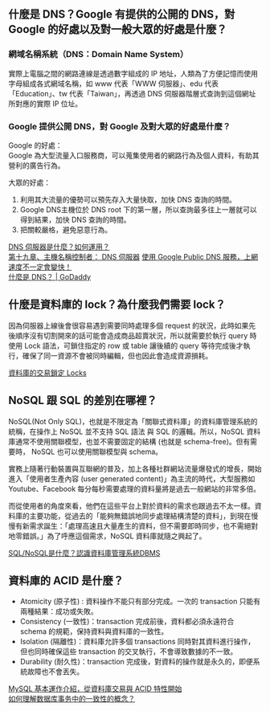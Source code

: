 ## 什麼是 DNS？Google 有提供的公開的 DNS，對 Google 的好處以及對一般大眾的好處是什麼？

### 網域名稱系統（DNS：Domain Name System）

實際上電腦之間的網路連線是透過數字組成的 IP 地址，人類為了方便記憶而使用字母組成各式網域名稱，如 www 代表「WWW 伺服器」、edu 代表「Education」、tw 代表「Taiwan」，再透過 DNS 伺服器階層式查詢到這個網址所對應的實際 IP 位址。

### Google 提供公開 DNS，對 Google 及對大眾的好處是什麼？
Google 的好處：  
Google 為大型流量入口服務商，可以蒐集使用者的網路行為及個人資料，有助其營利的廣告行為。

大眾的好處：
1. 利用其大流量的優勢可以預先存入大量快取，加快 DNS 查詢的時間。
2. Google DNS主機位於 DNS root 下的第一層，所以查詢最多往上一層就可以得到結果，加快 DNS 查詢的時間。
3. 把關較嚴格，避免惡意行為。

[DNS 伺服器是什麼？如何運用？](https://www.stockfeel.com.tw/dns-%E4%BC%BA%E6%9C%8D%E5%99%A8%E6%98%AF%E4%BB%80%E9%BA%BC%EF%BC%9F%E5%A6%82%E4%BD%95%E9%81%8B%E7%94%A8%EF%BC%9F/)  
[第十九章、主機名稱控制者： DNS 伺服器](http://linux.vbird.org/linux_server/0350dns.php)
[使用 Google Public DNS 服務，上網速度不一定會變快！](https://blog.miniasp.com/post/2009/12/08/Use-Google-Public-DNS-may-not-surfing-faster-as-you-expected)  
[什麼是 DNS？ | GoDaddy](https://www.youtube.com/watch?v=MbGLTR3yE6o&feature=emb_logo)

## 什麼是資料庫的 lock？為什麼我們需要 lock？

因為伺服器上線後會很容易遇到需要同時處理多個 request 的狀況，此時如果先後順序沒有切割開來的話可能會造成商品超賣狀況，所以就需要於執行 query 時使用 Lock 語法，可鎖住指定的 row 或 table 讓後續的 query 等待完成後才執行，確保了同一資源不會被同時編輯，但也因此會造成資源損耗。

[資料庫的交易鎖定 Locks](https://www.qa-knowhow.com/?p=383)

## NoSQL 跟 SQL 的差別在哪裡？

NoSQL(Not Only SQL)，也就是不限定為「關聯式資料庫」的資料庫管理系統的統稱，在操作上 NoSQL 並不支持 SQL 語法 與 SQL 的邏輯。所以，NoSQL 資料庫通常不使用關聯模型，也並不需要固定的結構 (也就是 schema-free)。但有需要時， NoSQL 也可以使用關聯模型與 schema。

實務上隨著行動裝置與互聯網的普及，加上各種社群網站流量爆發式的增長，開始進入「使用者生產內容 (user generated content)」為主流的時代，大型服務如 Youtube、Facebook 每分每秒需要處理的資料量將是過去一般網站的非常多倍。

而從使用者的角度來看，他們在這些平台上對於資料的需求也跟過去不太一樣。資料庫的主要功能，從過去的「能夠無錯誤地同步處理結構清楚的資料」，到現在慢慢有新需求誕生：「處理高速且大量產生的資料，但不需要即時同步，也不需絕對地零錯誤。」為了呼應這個需求，NoSQL 資料庫就隨之興起了。

[SQL/NoSQL是什麼？認識資料庫管理系統DBMS](https://tw.alphacamp.co/blog/sql-nosql-database-dbms-introduction)

## 資料庫的 ACID 是什麼？

- Atomicity (原子性) : 資料操作不能只有部分完成。一次的 transaction 只能有兩種結果：成功或失敗。
- Consistency (一致性)：transaction 完成前後，資料都必須永遠符合 schema 的規範，保持資料與資料庫的一致性。
- Isolation (隔離性)：資料庫允許多個 transactions 同時對其資料進行操作，但也同時確保這些 transaction 的交叉執行，不會導致數據的不一致。
- Durability (耐久性)：transaction 完成後，對資料的操作就是永久的，即便系統故障也不會丟失。

[MySQL 基本運作介紹，從資料庫交易與 ACID 特性開始](https://tw.alphacamp.co/blog/mysql-intro-acid-in-databases)  
[如何理解数据库事务中的一致性的概念？](https://www.zhihu.com/question/31346392)